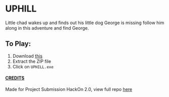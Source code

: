 # UPHILL

Little chad wakes up and finds out his little dog George is missing follow him along in this adventure and find George.

## To Play:
  1. Download [this](https://github.com/armaanbadhan/uphill/releases/tag/v2.0.0)
  2. Extract the ZIP file
  3. Click on ```UPHILL.exe```

#### [CREDITS](https://github.com/armaanbadhan/uphill/blob/main/CREDITS.md)

Made for Project Submission HackOn 2.0, view full repo [here](https://github.com/ken1000minus7/Loneliness)
